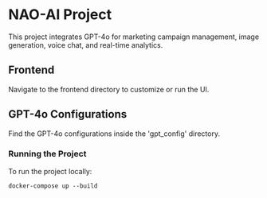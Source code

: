 # NAO-AI Project
This project integrates GPT-4o for marketing campaign management, image generation, voice chat, and real-time analytics.

## Frontend
Navigate to the frontend directory to customize or run the UI.

## GPT-4o Configurations
Find the GPT-4o configurations inside the 'gpt_config' directory.

### Running the Project
To run the project locally:

```
docker-compose up --build
```
